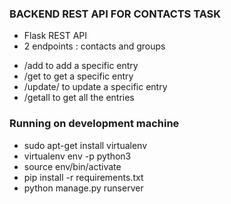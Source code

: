 ### BACKEND REST API FOR CONTACTS TASK

* Flask REST API
* 2 endpoints : contacts and groups

- /add to add a specific entry
- /get to get a specific entry
- /update/<uuid> to update a specific entry
- /getall to get all the entries

### Running on development machine

- sudo apt-get install virtualenv
- virtualenv env -p python3
- source env/bin/activate
- pip install -r requirements.txt
- python manage.py runserver
